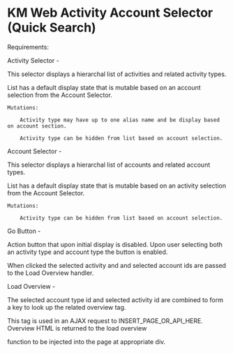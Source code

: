KM Web Activity Account Selector (Quick Search)
===========

Requirements:

Activity Selector - 

This selector displays a hierarchal list of activities and related activity types.

List has a default display state that is mutable based on an account selection from the Account Selector.
	
	Mutations:

		Activity type may have up to one alias name and be display based on account section.

		Activity type can be hidden from list based on account selection.


Account Selector -

This selector displays a hierarchal list of accounts and related account types.

List has a default display state that is mutable based on an activity selection from the Account Selector.
	
	Mutations:

		Activity type can be hidden from list based on account selection.

Go Button -

Action button that upon initial display is disabled. Upon user selecting both an activity type and account 
type the button is enabled. 

When clicked the selected activity and and selected account ids are passed to the Load Overview handler.


Load Overview -

The selected account type id and selected activity id are combined to form a key to look up the related overview tag.

This tag is used in an AJAX request to INSERT_PAGE_OR_API_HERE. Overview HTML is returned to the load overview

function to be injected into the page at appropriate div.

